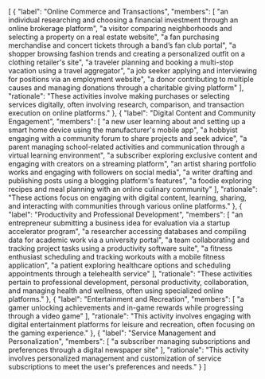 [
    {
        "label": "Online Commerce and Transactions",
        "members": [
            "an individual researching and choosing a financial investment through an online brokerage platform",
            "a visitor comparing neighborhoods and selecting a property on a real estate website",
            "a fan purchasing merchandise and concert tickets through a band’s fan club portal",
            "a shopper browsing fashion trends and creating a personalized outfit on a clothing retailer's site",
            "a traveler planning and booking a multi-stop vacation using a travel aggregator",
            "a job seeker applying and interviewing for positions via an employment website",
            "a donor contributing to multiple causes and managing donations through a charitable giving platform"
        ],
        "rationale": "These activities involve making purchases or selecting services digitally, often involving research, comparison, and transaction execution on online platforms."
    },
    {
        "label": "Digital Content and Community Engagement",
        "members": [
            "a new user learning about and setting up a smart home device using the manufacturer's mobile app",
            "a hobbyist engaging with a community forum to share projects and seek advice",
            "a parent managing school-related activities and communication through a virtual learning environment",
            "a subscriber exploring exclusive content and engaging with creators on a streaming platform",
            "an artist sharing portfolio works and engaging with followers on social media",
            "a writer drafting and publishing posts using a blogging platform's features",
            "a foodie exploring recipes and meal planning with an online culinary community"
        ],
        "rationale": "These actions focus on engaging with digital content, learning, sharing, and interacting with communities through various online platforms."
    },
    {
        "label": "Productivity and Professional Development",
        "members": [
            "an entrepreneur submitting a business idea for evaluation via a startup accelerator program",
            "a researcher accessing databases and compiling data for academic work via a university portal",
            "a team collaborating and tracking project tasks using a productivity software suite",
            "a fitness enthusiast scheduling and tracking workouts with a mobile fitness application",
            "a patient exploring healthcare options and scheduling appointments through a telehealth service"
        ],
        "rationale": "These activities pertain to professional development, personal productivity, collaboration, and managing health and wellness, often using specialized online platforms."
    },
    {
        "label": "Entertainment and Recreation",
        "members": [
            "a gamer unlocking achievements and in-game rewards while progressing through a video game"
        ],
        "rationale": "This activity involves engaging with digital entertainment platforms for leisure and recreation, often focusing on the gaming experience."
    },
    {
        "label": "Service Management and Personalization",
        "members": [
            "a subscriber managing subscriptions and preferences through a digital newspaper site"
        ],
        "rationale": "This activity involves personalized management and customization of service subscriptions to meet the user's preferences and needs."
    }
]